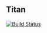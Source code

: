 ## Titan

[![Build Status](https://travis-ci.org/titan-engine/titan.svg?branch=master)](https://travis-ci.org/titan-engine/titan)
